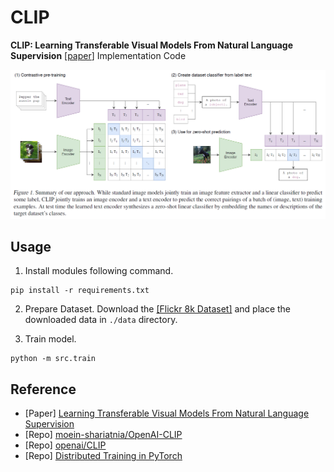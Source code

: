 # CLIP

**CLIP: Learning Transferable Visual Models From Natural Language Supervision** [[paper](https://arxiv.org/pdf/2103.00020v1.pdf)] Implementation Code

![](./img/clip.png)



## Usage

1. Install modules following command.

```
pip install -r requirements.txt
```

2. Prepare Dataset. Download the [[Flickr 8k Dataset]](https://www.kaggle.com/datasets/adityajn105/flickr8k) and place the downloaded data in `./data` directory.

3. Train model.

```
python -m src.train
```



## Reference

- [Paper] [Learning Transferable Visual Models From Natural Language Supervision](https://arxiv.org/pdf/2103.00020v1.pdf)
- [Repo] [moein-shariatnia/OpenAI-CLIP](https://github.com/moein-shariatnia/OpenAI-CLIP)
- [Repo] [openai/CLIP](https://github.com/openai/CLIP)
- [Repo] [Distributed Training in PyTorch](https://github.com/youngerous/distributed-training-comparison)
